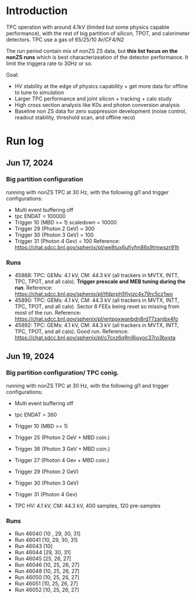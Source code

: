 # Introduction

TPC operation with around 4.1kV (limited but some physics capable performance), with the rest of big partition of silicon, TPOT, and calorimeter detectors. TPC use a gas of 65/25/10 Ar/CF4/N2

The run period contain mix of nonZS ZS data, but **this list focus on the nonZS runs** which is best characterizeation of the detector performance. It limit the triggera rate to 30Hz or so. 

Goal:
- HV stability at the edge of physics capability + get more data for offline to tune to simulation
- Larger TPC performance and joint silicon + tracking + calo study
- High cross section analysis like K0s and photon conversion analysis
- Baseline non ZS data for zero suppression development (noise control, readout stability, threshold scan, and offline reco)

# Run log

## Jun 17, 2024

### Big partition configuration

running with nonZS TPC at 30 Hz, with the following gl1 and trigger configurations:
* Multi event buffering off
* tpc ENDAT = 100000
* Trigger 10 (MBD >= 1) scaledown = 10000
* Trigger 29 (Photon 2 GeV) = 300
* Trigger 30 (Photon 3 GeV) = 100
* Trigger 31 (Photon 4 Gev) = 100
Reference: https://chat.sdcc.bnl.gov/sphenix/pl/we8tux6ufjyfm86s9tmwszr91h

### Runs

* 45888: TPC: GEMs: 4.1 kV, CM: 44.3 kV (all trackers in MVTX, INTT, TPC, TPOT, and all calo). **Trigger prescale and MEB tuning during the run**. Reference: https://chat.sdcc.bnl.gov/sphenix/pl/tfdprph5fiyjzc4x79rc5cz1wo
* 45890: TPC: GEMs: 4.1 kV, CM: 44.3 kV (all trackers in MVTX, INTT, TPC, TPOT, and all calo). Sector 8 FEEs being reset so missing from most of the run. Reference: https://chat.sdcc.bnl.gov/sphenix/pl/entpoxwanbdn8rd77zanjbx4fo 
* 45892: TPC: GEMs: 4.1 kV, CM: 44.3 kV (all trackers in MVTX, INTT, TPC, TPOT, and all calo). Good run. Reference: https://chat.sdcc.bnl.gov/sphenix/pl/c7cxz6q9nj8juyoc37ro3bxxta


## Jun 19, 2024

### Big partition configuration/ TPC conig.

running with nonZS TPC at 30 Hz, with the following gl1 and trigger configurations:
* Multi event buffering off
* tpc ENDAT = 360
* Trigger 10 (MBD >= 1)
* Trigger 25 (Photon 2 GeV + MBD coin.) 
* Trigger 36 (Photon 3 GeV + MBD coin.)  
* Trigger 27 (Photon 4 Gev + MBD coin.) 
* Trigger 29 (Photon 2 GeV) 
* Trigger 30 (Photon 3 GeV) 
* Trigger 31 (Photon 4 Gev)

* TPC HV: 4.1 kV, CM: 44.3 kV, 400 samples, 120 pre-samples

### Runs

* Run 46040 [10 , 29, 30, 31]
* Run 46041 [10, 29, 30, 31]
* Run 46043 [10]
* Run 46044 [29, 30, 31]
* Run 46045 [25, 26, 27]
* Run 46046 [10, 25, 26, 27]
* Run 46048 [10, 25, 26, 27]
* Run 46050 [10, 25, 26, 27]
* Run 46051 [10, 25, 26, 27]
* Run 46052 [10, 25, 26, 27]
